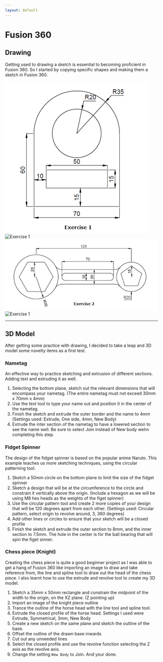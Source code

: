 ```yaml
---
layout: default
---
```


# Fusion 360
## Drawing
Getting used to drawing a sketch is essential to becoming proficient in Fusion 360. So I started by copying specific shapes and making them a sketch in Fusion 360.

![Exercise 1 Reference](images/exercise1.png)![Exercise 1](images/exercise1.f3d)
![Exercise 1 Reference](images/exercise2.png)![Exercise 1](images/exercise2.f3d)

* * *
## 3D Model
After getting some practice with drawing, I decided to take a leap and 3D model some novelty items as a first test.

### Nametag
An effective way to practice sketching and extrusion of different sections. Adding text and extruding it as well.
1. Selecting the bottom plane, sketch out the relevant dimensions that will encompass your nametag. (The entire nametag must not exceed 30mm x 70mm x 4mm)
2. Use the text tool to type your name out and position it in the center of the nametag.
3. Finish the sketch and extrude the outer border and the name to 4mm (Settings used: Extrude, One side, 4mm, New Body)
4. Extrude the inter section of the nametag to have a lowered section to see the name well. Be sure to select Join instead of New body wehn completing this step.


### Fidget Spinner
The design of the fidget spinner is based on the popular anime Naruto. This example teaches us more sketching techniques, using the circular patterning tool.
1. Sketch a 50mm circle on the bottom plane to limit the size of the fidget spinner
2. Sketch a design that will be at the circumference to the circle and constrain it vertically above the origin. (Include a hexagon as we will be using M8 hex heads as the weights of the figet spinner)
3. Use the circular pattern tool and create 2 more copies of your design that will be 120 degrees apart from each other. (Settings used: Circular pattern, select origin to revolve around, 3, 360 degrees)
4. Add other lines or circles to ensure that your sketch will be a closed profile
5. Finish the sketch and extrude the outer section to 8mm, and the inner section to 7.5mm. The hole in the center is for the ball bearing that will spin the figet sinner.


### Chess piece (Knight)
Creating the chess piece is quite a good beginner project as I was able to get a hang of Fusion 360 like importing an image to draw and take reference from, the line and spline tool to draw out the head of the chess piece. I also learnt how to use the extrude and revolve tool to create my 3D model.
1. Sketch a 35mm x 50mm rectangle and constrain the midpoint of the width to the origin, on the XZ plane. (Z pointing up)
2. Import an image of the knight piece outline
3. Trance the outline of the horse head with the line tool and spline tool.
4. Extrude the closed profile of the horse head. Settings I used were Extrude, Symmetrical, 3mm, New Body
5. Create a new sketch on the same plane and sketch the outline of the base.
6. Offset the outline of the drawn base inwards
7. Cut out any unneeded lines
8. Select the closed profile and use the revolve function selecting the Z axis as the revolve axis.
9. Change the setting `New Body` to Join. And your done.
